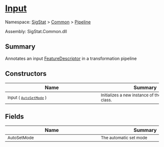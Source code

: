 # [Input](./Input.md)

Namespace: [SigStat]() > [Common](./../README.md) > [Pipeline](./README.md)

Assembly: SigStat.Common.dll

## Summary
Annotates an input [FeatureDescriptor](https://github.com/hargitomi97/sigstat/blob/master/docs/md/SigStat/Common/FeatureDescriptor.md) in a transformation pipeline

## Constructors

| Name | Summary | 
| --- | --- | 
| <sub>Input ( [`AutoSetMode`](./AutoSetMode.md) )</sub><div style="width: 290px">| <sub>Initializes a new instance of the [Pipeline.Input](https://github.com/hargitomi97/sigstat/blob/master/docs/md/SigStat/Common/Pipeline/Input.md) class.</sub><div style="width: 290px">| <br>


## Fields

| Name | Summary | 
| --- | --- | 
| <sub>AutoSetMode</sub><div style="width: 290px">| <sub>The automatic set mode</sub><div style="width: 290px">| <br>


